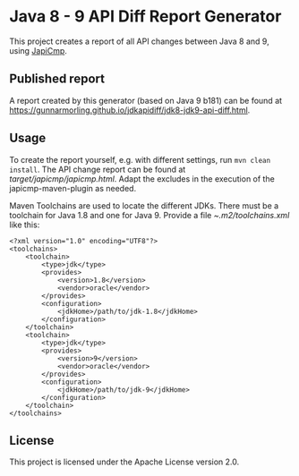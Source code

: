 # Java 8 - 9 API Diff Report Generator

This project creates a report of all API changes between Java 8 and 9, using [JapiCmp](https://github.com/siom79/japicmp).

## Published report

A report created by this generator (based on Java 9 b181) can be found at https://gunnarmorling.github.io/jdkapidiff/jdk8-jdk9-api-diff.html.

## Usage

To create the report yourself, e.g. with different settings, run `mvn clean install`.
The API change report can be found at _target/japicmp/japicmp.html_.
Adapt the excludes in the execution of the japicmp-maven-plugin as needed.

Maven Toolchains are used to locate the different JDKs.
There must be a toolchain for Java 1.8 and one for Java 9.
Provide a file _~.m2/toolchains.xml_ like this:

    <?xml version="1.0" encoding="UTF8"?>
    <toolchains>
        <toolchain>
            <type>jdk</type>
            <provides>
                <version>1.8</version>
                <vendor>oracle</vendor>
            </provides>
            <configuration>
                <jdkHome>/path/to/jdk-1.8</jdkHome>
            </configuration>
        </toolchain>
        <toolchain>
            <type>jdk</type>
            <provides>
                <version>9</version>
                <vendor>oracle</vendor>
            </provides>
            <configuration>
                <jdkHome>/path/to/jdk-9</jdkHome>
            </configuration>
        </toolchain>
    </toolchains>

## License

This project is licensed under the Apache License version 2.0.
